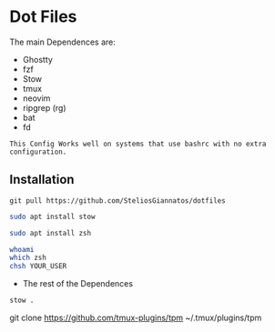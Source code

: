 # Dot Files

The main Dependences are:

- Ghostty
- fzf
- Stow
- tmux
- neovim
- ripgrep (rg)
- bat
- fd

`This Config Works well on systems that use bashrc with no extra configuration.`

## Installation

```git
git pull https://github.com/SteliosGiannatos/dotfiles
```

```bash
sudo apt install stow
```

```bash
sudo apt install zsh
```

```bash
whoami
which zsh
chsh YOUR_USER
```

- The rest of the Dependences

```bash
stow .
```
git clone https://github.com/tmux-plugins/tpm ~/.tmux/plugins/tpm
